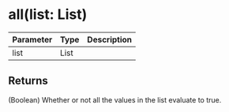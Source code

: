 # all(list: List)

| Parameter | Type | Description |
| --------- | ---- | ----------- |
| list      | List |             |

## Returns

(Boolean) Whether or not all the values in the list evaluate to true.
